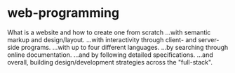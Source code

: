# web-programming

What is a website and how to create one from scratch
...with semantic markup and design/layout.
...with interactivity through client- and server-side programs.
...with up to four different languages.
...by searching through online documentation.
...and by following detailed specifications.
...and overall, building design/development strategies across the "full-stack".
